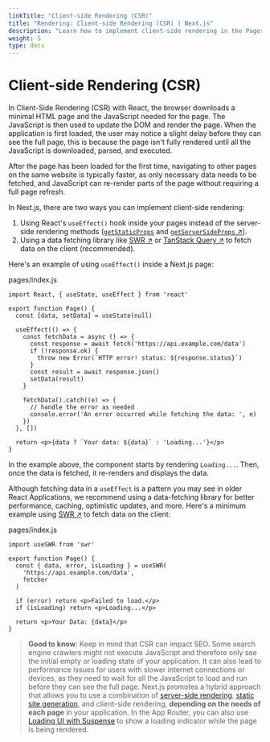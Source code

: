 ```yaml
---
linkTitle: "Client-side Rendering (CSR)"
title: "Rendering: Client-side Rendering (CSR) | Next.js"
description: "Learn how to implement client-side rendering in the Pages Router."
weight: 5
type: docs
---
```


# Client-side Rendering (CSR)

In Client-Side Rendering (CSR) with React, the browser downloads a minimal HTML page and the JavaScript needed for the page. The JavaScript is then used to update the DOM and render the page. When the application is first loaded, the user may notice a slight delay before they can see the full page, this is because the page isn't fully rendered until all the JavaScript is downloaded, parsed, and executed.

After the page has been loaded for the first time, navigating to other pages on the same website is typically faster, as only necessary data needs to be fetched, and JavaScript can re-render parts of the page without requiring a full page refresh.

In Next.js, there are two ways you can implement client-side rendering:

1. Using React's `useEffect()` hook inside your pages instead of the server-side rendering methods ([`getStaticProps`](/nextjs/13.5/using-pages-router/building-your-application/data-fetching/get-static-props) and [`getServerSideProps` ↗](https://nextjs.org/docs/pages/building-your-application/data-fetching/get-server-side-props.html)).
2. Using a data fetching library like [SWR ↗](https://swr.vercel.app/) or [TanStack Query ↗](https://tanstack.com/query/latest/) to fetch data on the client (recommended).

Here's an example of using `useEffect()` inside a Next.js page:


pages/index.js
```
import React, { useState, useEffect } from 'react'
 
export function Page() {
  const [data, setData] = useState(null)
 
  useEffect(() => {
    const fetchData = async () => {
      const response = await fetch('https://api.example.com/data')
      if (!response.ok) {
        throw new Error(`HTTP error! status: ${response.status}`)
      }
      const result = await response.json()
      setData(result)
    }
 
    fetchData().catch((e) => {
      // handle the error as needed
      console.error('An error occurred while fetching the data: ', e)
    })
  }, [])
 
  return <p>{data ? `Your data: ${data}` : 'Loading...'}</p>
}
```

In the example above, the component starts by rendering `Loading...`. Then, once the data is fetched, it re-renders and displays the data.

Although fetching data in a `useEffect` is a pattern you may see in older React Applications, we recommend using a data-fetching library for better performance, caching, optimistic updates, and more. Here's a minimum example using [SWR ↗](https://swr.vercel.app/) to fetch data on the client:


pages/index.js
```
import useSWR from 'swr'
 
export function Page() {
  const { data, error, isLoading } = useSWR(
    'https://api.example.com/data',
    fetcher
  )
 
  if (error) return <p>Failed to load.</p>
  if (isLoading) return <p>Loading...</p>
 
  return <p>Your Data: {data}</p>
}
```

> **Good to know**:
> Keep in mind that CSR can impact SEO. Some search engine crawlers might not execute JavaScript and therefore only see the initial empty or loading state of your application. It can also lead to performance issues for users with slower internet connections or devices, as they need to wait for all the JavaScript to load and run before they can see the full page. Next.js promotes a hybrid approach that allows you to use a combination of [server-side rendering](/nextjs/13.5/using-pages-router/building-your-application/rendering/server-side-rendering), [static site generation](/nextjs/13.5/using-pages-router/building-your-application/rendering/static-site-generation), and client-side rendering, **depending on the needs of each page** in your application. In the App Router, you can also use [Loading UI with Suspense](/nextjs/13.5/using-app-router/building-your-application/routing/loading-ui-and-streaming) to show a loading indicator while the page is being rendered.
> 
